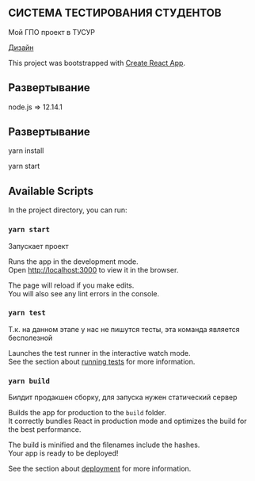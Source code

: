 ## СИСТЕМА ТЕСТИРОВАНИЯ СТУДЕНТОВ

Мой ГПО проект в ТУСУР

[Дизайн](https://www.figma.com/file/lpTb7K6Pd495Gbk7Celvh0/Student-Testing-System?node-id=3218%3A4201)

This project was bootstrapped with [Create React App](https://github.com/facebook/create-react-app).

## Развертывание

node.js => 12.14.1

## Развертывание

yarn install

yarn start

## Available Scripts

In the project directory, you can run:

### `yarn start`

Запускает проект

Runs the app in the development mode.<br />
Open [http://localhost:3000](http://localhost:3000) to view it in the browser.

The page will reload if you make edits.<br />
You will also see any lint errors in the console.

### `yarn test`
 
 Т.к. на данном этапе у нас не пишутся тесты, эта команда является бесполезной
 
Launches the test runner in the interactive watch mode.<br />
See the section about [running tests](https://facebook.github.io/create-react-app/docs/running-tests) for more information.

### `yarn build`

Билдит продакшен сборку, для запуска нужен статический сервер

Builds the app for production to the `build` folder.<br />
It correctly bundles React in production mode and optimizes the build for the best performance.

The build is minified and the filenames include the hashes.<br />
Your app is ready to be deployed!

See the section about [deployment](https://facebook.github.io/create-react-app/docs/deployment) for more information.
